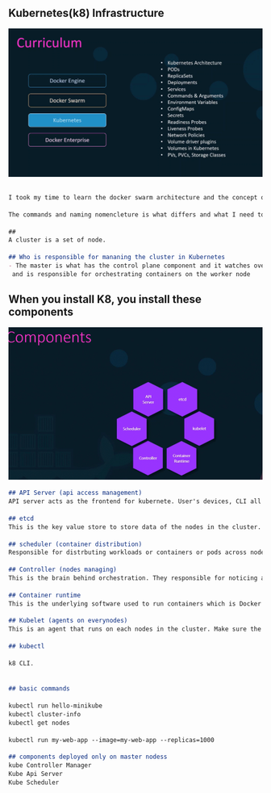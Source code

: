 ## Kubernetes(k8) Infrastructure 
![k8_intro](https://github.com/sheyijojo/Docker_CERT/blob/main/_assets/k8_intro.png?raw=true)

##

```md
I took my time to learn the docker swarm architecture and the concept of orchestration is similar with kubernetes.

The commands and naming nomencleture is what differs and what I need to work on. 

##
A cluster is a set of node.

## Who is responsible for mananing the cluster in Kubernetes
- The master is what has the control plane component and it watches over the nodes in the cluster
 and is responsible for orchestrating containers on the worker node

```
## When you install K8, you install these components
![k8s_components](https://github.com/sheyijojo/Docker_CERT/blob/main/_assets/k8_components.png?raw=true)

```md
## API Server (api access management)
API server acts as the frontend for kubernete. User's devices, CLI all talk to the API server to talk to the cluster

## etcd
This is the key value store to store data of the nodes in the cluster. Implements the logs to ensure there are no conflicts among the nodes. 

## scheduler (container distribution)
Responsible for distrbuting workloads or containers or pods across nodes in the cluster. Looks for newly created containers and assign them to nodes.

## Controller (nodes managing)
This is the brain behind orchestration. They responsible for noticing and responding when nodes or containers go down. Brings up new containers in such cases

## Container runtime 
This is the underlying software used to run containers which is Docker

## Kubelet (agents on everynodes)
This is an agent that runs on each nodes in the cluster. Make sure the containers are running on each nodes as expected

## kubectl 

k8 CLI. 


## basic commands

kubectl run hello-minikube
kubectl cluster-info 
kubectl get nodes 

kubectl run my-web-app --image=my-web-app --replicas=1000

## components deployed only on master nodess
kube Controller Manager
Kube Api Server
Kube Scheduler
```
